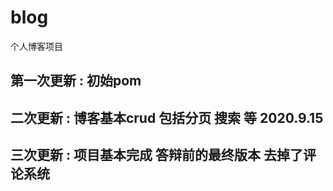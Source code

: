 # blog
个人博客项目

## 第一次更新 : 初始pom

## 二次更新 : 博客基本crud 包括分页 搜索 等 2020.9.15


## 三次更新 : 项目基本完成 答辩前的最终版本 去掉了评论系统